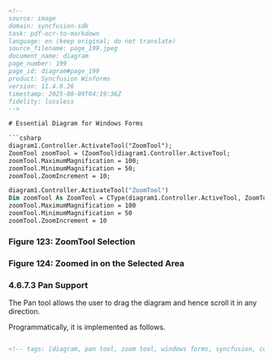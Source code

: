 ```html
<!-- 
source: image
domain: syncfusion-sdk
task: pdf-ocr-to-markdown
language: en (keep original; do not translate)
source_filename: page_199.jpeg
document_name: diagram
page_number: 199
page_id: diagram#page_199
product: Syncfusion Winforms
version: 11.4.0.26
timestamp: 2025-08-09T04:19:36Z
fidelity: lossless
-->

# Essential Diagram for Windows Forms

```csharp
diagram1.Controller.ActivateTool("ZoomTool");
ZoomTool zoomTool = (ZoomTool)diagram1.Controller.ActiveTool;
zoomTool.MaximumMagnification = 100;
zoomTool.MinimumMagnification = 50;
zoomTool.ZoomIncrement = 10;
```

```vb
diagram1.Controller.ActivateTool("ZoomTool")
Dim zoomTool As ZoomTool = CType(diagram1.Controller.ActiveTool, ZoomTool)
zoomTool.MaximumMagnification = 100
zoomTool.MinimumMagnification = 50
zoomTool.ZoomIncrement = 10
```

### **Figure 123: ZoomTool Selection**

### **Figure 124: Zoomed in on the Selected Area**

### 4.6.7.3 Pan Support

The Pan tool allows the user to drag the diagram and hence scroll it in any direction.

Programmatically, it is implemented as follows.
```html

<!-- tags: [diagram, pan tool, zoom tool, windows forms, syncfusion, control, magnification] keywords: [pan support, zoom selection, scroll, drag, diagram, maximum magnification, minimum magnification, zoom increment] -->
```